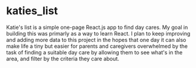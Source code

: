 # katies_list
Katie's list is a simple one-page React.js app to find day cares.
My goal in building this was primarly as a way to learn React. I plan to keep improving and adding more data to this project in the hopes that one day it can also make life a tiny but easier for parents and caregivers overwhelmed by the task of finding a suitable day care by allowing them to see what's in the area, and filter by the criteria they care about. 
